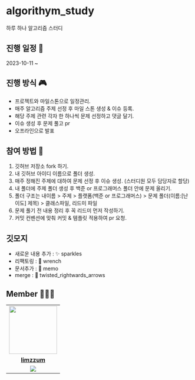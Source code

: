 # algorithym_study
하루 하나 알고리즘 스터디

## 진행 일정 📆
2023-10-11 ~ 

## 진행 방식 🎮
- 프로젝트와 마일스톤으로 일정관리.
- 매주 알고리즘 주제 선정 후 마일 스톤 생성 & 이슈 등록.
- 해당 주제 관련 각자 한 하나씩 문제 선정하고 댓글 달기.
- 이슈 생성 후 문제 풀고 pr
- 오프라인으로 발표

## 참여 방법 🥇
1. 깃허브 저장소 fork 하기.
2. 내 깃허브 아이디 이름으로 폴더 생성.
3. 매주 정해진 주제에 대하여 문제 선정 후 이슈 생성. (스터디원 모두 담당자로 할당)
4. 내 폴더에 주제 폴더 생성 후 백준 or 프로그래머스 폴더 안에 문제 올리기.
5. 폴더 구조는 내이름 > 주제 > 플랫폼(백준 or 프로그래머스) > 문제 폴더(이름:[난이도] 제목) > 클래스파일, 리드미 파일 
6. 문제 풀기 전 내용 정리 후 꼭 리드미 먼저 작성하기.
7. 커밋 컨벤션에 맞춰 커밋 & 템플릿 적용하여 pr 요청.

## 깃모지
- 새로운 내용 추가 : ✨ sparkles
- 리팩토링 : 🔧 wrench
- 문서추가 : 📝 memo
- merge : 🔀 twisted_rightwards_arrows

## Member 🧑‍🤝‍🧑
<table>
 <tr>
    <td align="center"><a href="https://github.com/limzzum"><img src="https://avatars.githubusercontent.com/limzzum" width="130px;" alt=""></a></td>
  </tr>
  <tr>
    <td align="center"><a href="https://github.com/limzzum"><b>limzzum</b></a></td>
  </tr>
  <tr> 
    <td align="center"><img src="https://img.shields.io/badge/Java-007396?style=for-the-badge&logo=java&logoColor=white"></td>
  </tr> 
</table>
